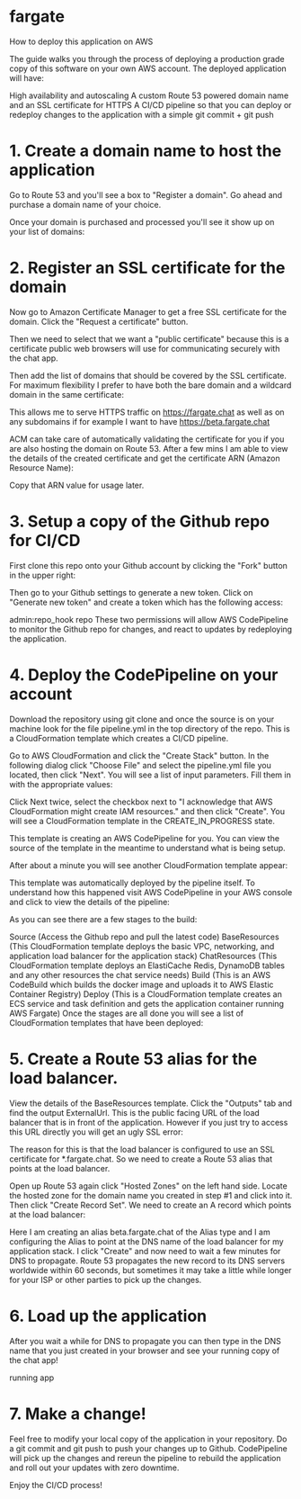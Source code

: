# fargate

How to deploy this application on AWS

The guide walks you through the process of deploying a production grade copy of this software on your own AWS account. The deployed application will have:

High availability and autoscaling
A custom Route 53 powered domain name and an SSL certificate for HTTPS
A CI/CD pipeline so that you can deploy or redeploy changes to the application with a simple git commit + git push
# 1. Create a domain name to host the application

Go to Route 53 and you'll see a box to "Register a domain". Go ahead and purchase a domain name of your choice.



Once your domain is purchased and processed you'll see it show up on your list of domains:



# 2. Register an SSL certificate for the domain

Now go to Amazon Certificate Manager to get a free SSL certificate for the domain. Click the "Request a certificate" button.



Then we need to select that we want a "public certificate" because this is a certificate public web browsers will use for communicating securely with the chat app.



Then add the list of domains that should be covered by the SSL certificate. For maximum flexibility I prefer to have both the bare domain and a wildcard domain in the same certificate:



This allows me to serve HTTPS traffic on https://fargate.chat as well as on any subdomains if for example I want to have https://beta.fargate.chat

ACM can take care of automatically validating the certificate for you if you are also hosting the domain on Route 53. After a few mins I am able to view the details of the created certificate and get the certificate ARN (Amazon Resource Name):



Copy that ARN value for usage later.

# 3. Setup a copy of the Github repo for CI/CD

First clone this repo onto your Github account by clicking the "Fork" button in the upper right:



Then go to your Github settings to generate a new token. Click on "Generate new token" and create a token which has the following access:

admin:repo_hook
repo
These two permissions will allow AWS CodePipeline to monitor the Github repo for changes, and react to updates by redeploying the application.

# 4. Deploy the CodePipeline on your account

Download the repository using git clone and once the source is on your machine look for the file pipeline.yml in the top directory of the repo. This is a CloudFormation template which creates a CI/CD pipeline.

Go to AWS CloudFormation and click the "Create Stack" button. In the following dialog click "Choose File" and select the pipeline.yml file you located, then click "Next". You will see a list of input parameters. Fill them in with the appropriate values:



Click Next twice, select the checkbox next to "I acknowledge that AWS CloudFormation might create IAM resources." and then click "Create". You will see a CloudFormation template in the CREATE_IN_PROGRESS state.



This template is creating an AWS CodePipeline for you. You can view the source of the template in the meantime to understand what is being setup.

After about a minute you will see another CloudFormation template appear:



This template was automatically deployed by the pipeline itself. To understand how this happened visit AWS CodePipeline in your AWS console and click to view the details of the pipeline:



As you can see there are a few stages to the build:

Source (Access the Github repo and pull the latest code)
BaseResources (This CloudFormation template deploys the basic VPC, networking, and application load balancer for the application stack)
ChatResources (This CloudFormation template deploys an ElastiCache Redis, DynamoDB tables and any other resources the chat service needs)
Build (This is an AWS CodeBuild which builds the docker image and uploads it to AWS Elastic Container Registry)
Deploy (This is a CloudFormation template creates an ECS service and task definition and gets the application container running AWS Fargate)
Once the stages are all done you will see a list of CloudFormation templates that have been deployed:



# 5. Create a Route 53 alias for the load balancer.

View the details of the BaseResources template. Click the "Outputs" tab and find the output ExternalUrl. This is the public facing URL of the load balancer that is in front of the application. However if you just try to access this URL directly you will get an ugly SSL error:



The reason for this is that the load balancer is configured to use an SSL certificate for *.fargate.chat. So we need to create a Route 53 alias that points at the load balancer.

Open up Route 53 again click "Hosted Zones" on the left hand side. Locate the hosted zone for the domain name you created in step #1 and click into it. Then click "Create Record Set". We need to create an A record which points at the load balancer:



Here I am creating an alias beta.fargate.chat of the Alias type and I am configuring the Alias to point at the DNS name of the load balancer for my application stack. I click "Create" and now need to wait a few minutes for DNS to propagate. Route 53 propagates the new record to its DNS servers worldwide within 60 seconds, but sometimes it may take a little while longer for your ISP or other parties to pick up the changes.

# 6. Load up the application

After you wait a while for DNS to propagate you can then type in the DNS name that you just created in your browser and see your running copy of the chat app!

running app

# 7. Make a change!

Feel free to modify your local copy of the application in your repository. Do a git commit and git push to push your changes up to Github. CodePipeline will pick up the changes and rereun the pipeline to rebuild the application and roll out your updates with zero downtime.

Enjoy the CI/CD process!